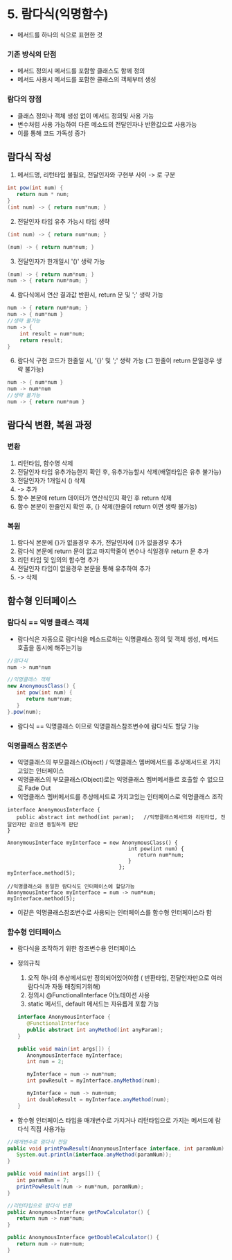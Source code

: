 # 5. 람다식(익명함수)
* 메서드를 하나의 식으로 표현한 것
### 기존 방식의 단점
* 메서드 정의시 메서드를 포함할 클래스도 함께 정의
* 메서드 사용시 메서드를 포함한 클래스의 객체부터 생성
### 람다의 장점
* 클래스 정의나 객체 생성 없이 메서드 정의및 사용 가능
* 변수처럼 사용 가능하여 다른 메소드의 전달인자나 반환값으로 사용가능
* 이를 통해 코드 가독성 증가

## 람다식 작성
1. 메서드명, 리턴타입 불필요, 전달인자와 구현부 사이 -> 로 구분
```java
int pow(int num) {
   return num * num;
}
(int num) -> { return num*num; }
```
2. 전달인자 타입 유추 가능시 타입 생략
```java
(int num) -> { return num*num; }

(num) -> { return num*num; }
```
3. 전달인자가 한개일시 '()' 생략 가능
```java
(num) -> { return num*num; }
num -> { return num*num; }
```
4. 람다식에서 연산 결과값 반환시, return 문 및 ';' 생략 가능
```java
num -> { return num*num; }
num -> { num*num }
//생략 불가능
num -> { 
	int result = num*num;
	return result;
}
```
6. 람다식 구현 코드가 한줄일 시, '{}' 및 ';' 생략 가능 (그 한줄이 return 문일경우 생략 불가능)
```java
num -> { num*num }
num -> num*num
//생략 불가능
num -> { return num*num }
```

## 람다식 변환, 복원 과정
### 변환
1. 리턴타입, 함수명 삭제
2. 전달인자 타입 유추가능한지 확인 후, 유추가능할시 삭제(배열타입은 유추 불가능)
3. 전달인자가 1개일시 () 삭제
4. -> 추가
5. 함수 본문에 return 데이터가 연산식인지 확인 후 return 삭제
6. 함수 본문이 한줄인지 확인 후, {} 삭제(한줄이 return 이면 생략 불가능)

### 복원
1. 람다식 본문에 {}가 없을경우 추가, 전달인자에 ()가 없을경우 추가
2. 람다식 본문에 return 문이 없고 마지막줄이 변수나 식일경우 return 문 추가
3. 리턴 타입 및 임의의 함수명 추가
4. 전달인자 타입이 없을경우 본문을 통해 유추하여 추가
5. -> 삭제

## 함수형 인터페이스
### 람다식 == 익명 클래스 객체
* 람다식은 자동으로 람다식을 메소드로하는 익명클래스 정의 및 객체 생성, 메서드 호출을 동시에 해주는기능
```java
//람다식
num -> num*num

//익명클래스 객체
new AnonymousClass() {
   int pow(int num) {
      return num*num;
   }
}.pow(num);
```
* 람다식 == 익명클래스 이므로 익명클래스참조변수에 람다식도 할당 가능

### 익명클래스 참조변수
* 익명클래스의 부모클래스(Object) / 익명클래스 멤버메서드를 추상메서드로 가지고있는 인터페이스
* 익명클래스의 부모클래스(Object)로는 익명클래스 멤버메서들르 호출할 수 없으므로 Fade Out
* 익명클래스 멤버메서드를 추상메서드로 가지고있는 인터페이스로 익명클래스 조작
```
interface AnonymousInterface {
   public abstract int method(int param);	//익명클래스메서드와 리턴타입, 전달인자만 같으면 동일하게 판단
}

AnonymousInterface myInterface = new AnonymousClass() {
									   int pow(int num) {
									      return num*num;
									   }
									};
myInterface.method(5);

//익명클래스와 동일한 람다식도 인터페이스에 할당가능
AnonymousInterface myInterface = num -> num*num;
myInterface.method(5);
```
* 이같은 익명클래스참조변수로 사용되는 인터페이스를 함수형 인터페이스라 함

### 함수형 인터페이스
* 람다식을 조작하기 위한 참조변수용 인터페이스
* 정의규칙
   1. 오직 하나의 추상메서드만 정의되어있어야함 ( 반환타입, 전달인자만으로 여러람다식과 자동 매칭되기위해)
   2. 정의시 @FunctionalInterface 어노테이션 사용
   3. static 메서드, default 메서드는 자유롭게 포함 가능
   ```java
   interface AnonymousInterface {
      @FunctionalInterface
      public abstract int anyMethod(int anyParam);	
   }

   public void main(int args[]) {
      AnonymousInterface myInterface;
      int num = 2;
   
      myInterface = num -> num*num;
      int powResult = myInterface.anyMethod(num);

      myInterface = num -> num+num;
      int doubleResult = myInterface.anyMethod(num);
   }
   ```

* 함수형 인터페이스 타입을 매개변수로 가지거나 리턴타입으로 가지는 메서드에 람다식 직접 사용가능
```java
//매개변수로 람다식 전달
public void printPowResult(AnonymousInterface interface, int paramNum) {
   System.out.println(interface.anyMethod(paramNum));
}

public void main(int args[]) {
   int paramNum = 7;
   printPowResult(num -> num*num, paramNum);
}

//리턴타입으로 람다식 반환
public AnonymousInterface getPowCalculator() {
   return num -> num*num;
}

public AnonymousInterface getDoubleCalculator() {
   return num -> num+num;
}
```
## 
<!--stackedit_data:
eyJoaXN0b3J5IjpbNjc3NjQyMjAxLC0xODgyNTkwMzU1LDEwNT
UzODgwMDYsLTEzMjQ5NDQ3OTUsMjgwODMyODQ4LC0xOTk3Nzgx
MTY2XX0=
-->